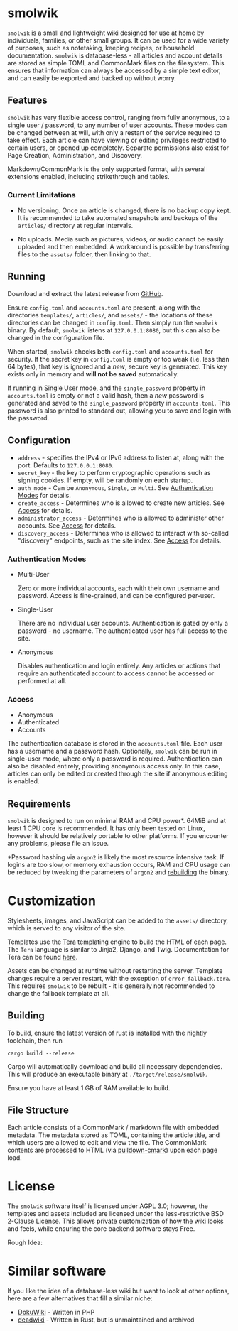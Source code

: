 # smolwik
`smolwik` is a small and lightweight wiki designed for use at home by individuals, families, or other small groups. It can
be used for a wide variety of purposes, such as notetaking, keeping recipes, or household documentation. `smolwik` is
database-less - all articles and account details are stored as simple TOML and CommonMark files on the filesystem. This
ensures that information can always be accessed by a simple text editor, and can easily be exported and backed up
without worry.

## Features

`smolwik` has very flexible access control, ranging from fully anonymous, to a single user / password, to any number of
user accounts. These modes can be changed between at will, with only a restart of the service required to take effect.
Each article can have viewing or editing privileges restricted to certain users, or opened up completely. Separate
permissions also exist for Page Creation, Administration, and Discovery.

Markdown/CommonMark is the only supported format, with several extensions enabled, including strikethrough and tables.

### Current Limitations
- No versioning. Once an article is changed, there is no backup copy kept. It is recommended to take
automated snapshots and backups of the `articles/` directory at regular intervals.

- No uploads. Media such as pictures, videos, or audio cannot be easily uploaded and then embedded. A workaround is
possible by transferring files to the `assets/` folder, then linking to that.

## Running
Download and extract the latest release from [GitHub](https://github.com/ociaw/smolwik/releases).

Ensure `config.toml` and `accounts.toml` are present, along with the directories `templates/`, `articles/`, and
`assets/` - the locations of these directories can be changed in `config.toml`. Then simply run the `smolwik` binary. By
default, `smolwik` listens at `127.0.0.1:8080`, but this can also be changed in the configuration file.

When started, `smolwik` checks both `config.toml` and `accounts.toml` for security. If the secret key in `config.toml` is
empty or too weak (i.e. less than 64 bytes), that key is ignored and a *new*, secure key is generated. This key exists
only in memory and **will not be saved** automatically.

If running in Single User mode, and the `single_password` property in `accounts.toml` is empty or not a valid hash, then
a *new* password is generated and saved to the `single_password` property in `accounts.toml`. This password is also
printed to standard out, allowing you to save and login with the password.

## Configuration
- `address` - specifies the IPv4 or IPv6 address to listen at, along with the port. Defaults to `127.0.0.1:8080`.
- `secret_key` - the key to perform cryptographic operations such as signing cookies. If empty, will be randomly
on each startup.
- `auth_mode` - Can be `Anonymous`, `Single`, or `Multi`. See [Authentication Modes](#authentication-modes) for details.
- `create_access` - Determines who is allowed to create new articles. See [Access](#access) for details.
- `administrator_access` - Determines who is allowed to administer other accounts. See [Access](#access) for details.
- `discovery_access` - Determines who is allowed to interact with so-called "discovery" endpoints, such as the site
index. See [Access](#access) for details.

### Authentication Modes
- Multi-User

  Zero or more individual accounts, each with their own username and password. Access is fine-grained, and can be
configured per-user.

- Single-User

  There are no individual user accounts. Authentication is gated by only a password - no username. The authenticated
user has full access to the site.

- Anonymous

  Disables authentication and login entirely. Any articles or actions that require an authenticated account to access 
cannot be accessed or performed at all.

### Access
- Anonymous
- Authenticated
- Accounts

The authentication database is stored in the `accounts.toml` file. Each user has a username and a password hash. Optionally, `smolwik`
can be run in single-user mode, where only a password is required. Authentication can also be disabled entirely,
providing anonymous access only. In this case, articles can only be edited or created through the site if anonymous editing
is enabled.

## Requirements
`smolwik` is designed to run on minimal RAM and CPU power\*. 64MiB and at least 1 CPU core is recommended. It has only
been tested on Linux, however it should be relatively portable to other platforms. If you encounter any problems, please
file an issue.

\*Password hashing via `argon2` is likely the most resource intensive task. If logins are too slow, or memory exhaustion
occurs, RAM and CPU usage can be reduced by tweaking the parameters of `argon2` and [rebuilding](#building) the binary.

# Customization
Stylesheets, images, and JavaScript can be added to the `assets/` directory, which is served to any visitor of the site.

Templates use the [Tera](https://github.com/Keats/tera) templating engine to build the HTML of each page. The `Tera`
language is similar to Jinja2, Django, and Twig. Documentation for Tera can be found [here](https://keats.github.io/tera/).

Assets can be changed at runtime without restarting the server. Template changes require a server restart, with the
exception of `error_fallback.tera`. This requires `smolwik` to be rebuilt - it is generally not recommended to change
the fallback template at all.

## Building
To build, ensure the latest version of rust is installed with the nightly toolchain, then run
```shell
cargo build --release
```
Cargo will automatically download and build all necessary dependencies. This will produce an executable binary at
`./target/release/smolwik`.

Ensure you have at least 1 GB of RAM available to build.

## File Structure
Each article consists of a CommonMark / markdown file with embedded metadata. The metadata stored as TOML, containing
the article title, and which users are allowed to edit and view the file. The CommonMark contents are processed to HTML
(via [pulldown-cmark](https://pulldown-cmark.github.io/pulldown-cmark/cheat-sheet.html)) upon each page load.

# License
The `smolwik` software itself is licensed under AGPL 3.0; however, the templates and assets included are licensed under
the less-restrictive BSD 2-Clause License. This allows private customization of how the wiki looks and feels, while
ensuring the core backend software stays Free.

Rough Idea:

# Similar software
If you like the idea of a database-less wiki but want to look at other options, here are a few alternatives that fill a
similar niche:
- [DokuWiki](https://www.dokuwiki.org/dokuwiki) - Written in PHP
- [deadwiki](https://crates.io/crates/deadwiki) - Written in Rust, but is unmaintained and archived
